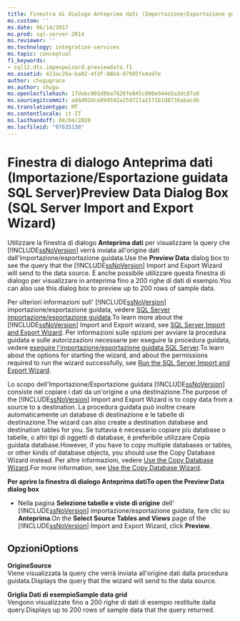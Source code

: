 ```yaml
---
title: Finestra di dialogo Anteprima dati (Importazione/Esportazione guidata SQL Server) | Microsoft Docs
ms.custom: ''
ms.date: 06/14/2017
ms.prod: sql-server-2014
ms.reviewer: ''
ms.technology: integration-services
ms.topic: conceptual
f1_keywords:
- sql12.dts.impexpwizard.previewdata.f1
ms.assetid: 423ac26a-ba02-4fdf-88b4-07995fe4a97e
author: chugugrace
ms.author: chugu
ms.openlocfilehash: 17debc001d8ba7826fe845c006e944e5a3dc87a0
ms.sourcegitcommit: ad4d92dce894592a259721a1571b1d8736abacdb
ms.translationtype: MT
ms.contentlocale: it-IT
ms.lasthandoff: 08/04/2020
ms.locfileid: "87635138"
---
```

# <a name="preview-data-dialog-box-sql-server-import-and-export-wizard"></a><span data-ttu-id="46e72-102">Finestra di dialogo Anteprima dati (Importazione/Esportazione guidata SQL Server)</span><span class="sxs-lookup"><span data-stu-id="46e72-102">Preview Data Dialog Box (SQL Server Import and Export Wizard)</span></span>
  <span data-ttu-id="46e72-103">Utilizzare la finestra di dialogo **Anteprima dati** per visualizzare la query che [!INCLUDE[ssNoVersion](../../includes/ssnoversion-md.md)] verrà inviata all'origine dati dall'importazione/esportazione guidata.</span><span class="sxs-lookup"><span data-stu-id="46e72-103">Use the **Preview Data** dialog box to see the query that the [!INCLUDE[ssNoVersion](../../includes/ssnoversion-md.md)] Import and Export Wizard will send to the data source.</span></span> <span data-ttu-id="46e72-104">È anche possibile utilizzare questa finestra di dialogo per visualizzare in anteprima fino a 200 righe di dati di esempio.</span><span class="sxs-lookup"><span data-stu-id="46e72-104">You can also use this dialog box to preview up to 200 rows of sample data.</span></span>  
  
 <span data-ttu-id="46e72-105">Per ulteriori informazioni sull' [!INCLUDE[ssNoVersion](../../includes/ssnoversion-md.md)] importazione/esportazione guidata, vedere [SQL Server importazione/esportazione guidata](import-and-export-data-with-the-sql-server-import-and-export-wizard.md).</span><span class="sxs-lookup"><span data-stu-id="46e72-105">To learn more about the [!INCLUDE[ssNoVersion](../../includes/ssnoversion-md.md)] Import and Export wizard, see [SQL Server Import and Export Wizard](import-and-export-data-with-the-sql-server-import-and-export-wizard.md).</span></span> <span data-ttu-id="46e72-106">Per informazioni sulle opzioni per avviare la procedura guidata e sulle autorizzazioni necessarie per eseguire la procedura guidata, vedere [eseguire l'importazione/esportazione guidata SQL Server](start-the-sql-server-import-and-export-wizard.md).</span><span class="sxs-lookup"><span data-stu-id="46e72-106">To learn about the options for starting the wizard, and about the permissions required to run the wizard successfully, see [Run the SQL Server Import and Export Wizard](start-the-sql-server-import-and-export-wizard.md).</span></span>  
  
 <span data-ttu-id="46e72-107">Lo scopo dell'Importazione/Esportazione guidata [!INCLUDE[ssNoVersion](../../includes/ssnoversion-md.md)] consiste nel copiare i dati da un'origine a una destinazione.</span><span class="sxs-lookup"><span data-stu-id="46e72-107">The purpose of the [!INCLUDE[ssNoVersion](../../includes/ssnoversion-md.md)] Import and Export Wizard is to copy data from a source to a destination.</span></span> <span data-ttu-id="46e72-108">La procedura guidata può inoltre creare automaticamente un database di destinazione e le tabelle di destinazione.</span><span class="sxs-lookup"><span data-stu-id="46e72-108">The wizard can also create a destination database and destination tables for you.</span></span> <span data-ttu-id="46e72-109">Se tuttavia è necessario copiare più database o tabelle, o altri tipi di oggetti di database, è preferibile utilizzare Copia guidata database.</span><span class="sxs-lookup"><span data-stu-id="46e72-109">However, if you have to copy multiple databases or tables, or other kinds of database objects, you should use the Copy Database Wizard instead.</span></span> <span data-ttu-id="46e72-110">Per altre informazioni, vedere [Use the Copy Database Wizard](../../relational-databases/databases/use-the-copy-database-wizard.md).</span><span class="sxs-lookup"><span data-stu-id="46e72-110">For more information, see [Use the Copy Database Wizard](../../relational-databases/databases/use-the-copy-database-wizard.md).</span></span>  
  
 <span data-ttu-id="46e72-111">**Per aprire la finestra di dialogo Anteprima dati**</span><span class="sxs-lookup"><span data-stu-id="46e72-111">**To open the Preview Data dialog box**</span></span>  
  
-   <span data-ttu-id="46e72-112">Nella pagina **Selezione tabelle e viste di origine** dell' [!INCLUDE[ssNoVersion](../../includes/ssnoversion-md.md)] importazione/esportazione guidata, fare clic su **Anteprima**.</span><span class="sxs-lookup"><span data-stu-id="46e72-112">On the **Select Source Tables and Views** page of the [!INCLUDE[ssNoVersion](../../includes/ssnoversion-md.md)] Import and Export Wizard, click **Preview**.</span></span>  
  
## <a name="options"></a><span data-ttu-id="46e72-113">Opzioni</span><span class="sxs-lookup"><span data-stu-id="46e72-113">Options</span></span>  
 <span data-ttu-id="46e72-114">**Origine**</span><span class="sxs-lookup"><span data-stu-id="46e72-114">**Source**</span></span>  
 <span data-ttu-id="46e72-115">Viene visualizzata la query che verrà inviata all'origine dati dalla procedura guidata.</span><span class="sxs-lookup"><span data-stu-id="46e72-115">Displays the query that the wizard will send to the data source.</span></span>  
  
 <span data-ttu-id="46e72-116">**Griglia Dati di esempio**</span><span class="sxs-lookup"><span data-stu-id="46e72-116">**Sample data grid**</span></span>  
 <span data-ttu-id="46e72-117">Vengono visualizzate fino a 200 righe di dati di esempio restituite dalla query.</span><span class="sxs-lookup"><span data-stu-id="46e72-117">Displays up to 200 rows of sample data that the query returned.</span></span>  
  
  
